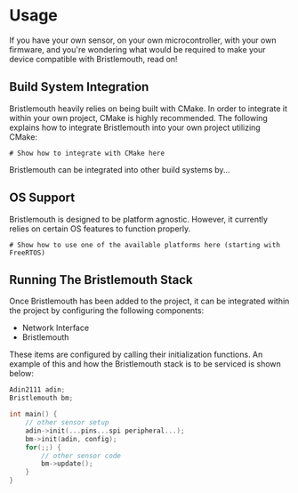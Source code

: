 # Usage

If you have your own sensor, on your own microcontroller,
with your own firmware,
and you're wondering what would be required to make your device compatible with Bristlemouth,
read on!

## Build System Integration
Bristlemouth heavily relies on being built with CMake.
In order to integrate it within your own project,
CMake is highly recommended.
The following explains how to integrate Bristlemouth into your own project utilizing CMake:

```
# Show how to integrate with CMake here
```

<!--- Explain any info pertaining to CMake integration down here --->


Bristlemouth can be integrated into other build systems by...

<!--- Show how other build systems can utilize bm--->

## OS Support
Bristlemouth is designed to be platform agnostic.
However, it currently relies on certain OS features to function properly.

```
# Show how to use one of the available platforms here (starting with FreeRTOS)
```

## Running The Bristlemouth Stack
Once Bristlemouth has been added to the project,
it can be integrated within the project by configuring the following components:

<!--- TODO: Refine this--->
- Network Interface
- Bristlemouth

These items are configured by calling their initialization functions.
An example of this and how the Bristlemouth stack is to be serviced is shown below:

```C
Adin2111 adin;
Bristlemouth bm;

int main() {
    // other sensor setup
    adin->init(...pins...spi peripheral...);
    bm->init(adin, config);
    for(;;) {
        // other sensor code
        bm->update();
    }
}
```

<!--- Explain function parameters here?--->
